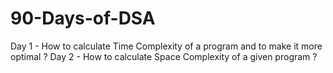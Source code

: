 # 90-Days-of-DSA

Day 1 - How to calculate Time Complexity of a program and to make it more optimal ? 
Day 2 - How to calculate Space Complexity of a given program ?
